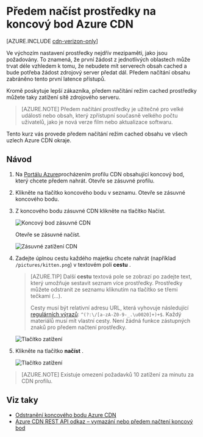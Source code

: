 <properties
    pageTitle="Předem načíst prostředky na koncový bod Azure CDN | Microsoft Azure"
    description="Naučte se předem načíst režim cached obsahu na CDN koncového bodu."
    services="cdn"
    documentationCenter=""
    authors="camsoper"
    manager="erikre"
    editor=""/>

<tags
    ms.service="cdn"
    ms.workload="tbd"
    ms.tgt_pltfrm="na"
    ms.devlang="na"
    ms.topic="article"
    ms.date="07/28/2016"
    ms.author="casoper"/>

# <a name="pre-load-assets-on-an-azure-cdn-endpoint"></a>Předem načíst prostředky na koncový bod Azure CDN

[AZURE.INCLUDE [cdn-verizon-only](../../includes/cdn-verizon-only.md)]

Ve výchozím nastavení prostředky nejdřív mezipaměti, jako jsou požadovány. To znamená, že první žádost z jednotlivých oblastech může trvat déle vzhledem k tomu, že nebudete mít serverech obsah cached a bude potřeba žádost zdrojový server předat dál. Předem načítání obsahu zabráněno tento první latence přístupů.

Kromě poskytuje lepší zákazníka, předem načítání režim cached prostředky můžete taky zatížení sítě zdrojového serveru.

> [AZURE.NOTE] Předem načítání prostředky je užitečné pro velké události nebo obsah, který zpřístupní současně velkého počtu uživatelů, jako je nová verze film nebo aktualizace softwaru.

Tento kurz vás provede předem načítání režim cached obsahu ve všech uzlech Azure CDN okraje.

## <a name="walkthrough"></a>Návod

1. Na [Portálu Azure](https://portal.azure.com)procházením profilu CDN obsahující koncový bod, který chcete předem nahrát.  Otevře se zásuvné profilu.

2. Klikněte na tlačítko koncového bodu v seznamu.  Otevře se zásuvné koncového bodu.

3. Z koncového bodu zásuvné CDN klikněte na tlačítko Načíst.

    ![Koncový bod zásuvné CDN](./media/cdn-preload-endpoint/cdn-endpoint-blade.png)

    Otevře se zásuvné načíst.

    ![Zásuvné zatížení CDN](./media/cdn-preload-endpoint/cdn-load-blade.png)

4. Zadejte úplnou cestu každého majetku chcete nahrát (například `/pictures/kitten.png`) v textovém poli **cestu** .

    > [AZURE.TIP] Další **cestu** textová pole se zobrazí po zadejte text, který umožňuje sestavit seznam více prostředky.  Prostředky můžete odstranit ze seznamu kliknutím na tlačítko se třemi tečkami (...).
    >
    > Cesty musí být relativní adresu URL, která vyhovuje následující [regulárních výrazů](https://msdn.microsoft.com/library/az24scfc.aspx): `^(?:\/[a-zA-Z0-9-_.\u0020]+)+$`.  Každý materiálů musí mít vlastní cesty.  Není žádná funkce zástupných znaků pro předem načtení prostředky.

    ![Tlačítko zatížení](./media/cdn-preload-endpoint/cdn-load-paths.png)

5. Klikněte na tlačítko **načíst** .

    ![Tlačítko zatížení](./media/cdn-preload-endpoint/cdn-load-button.png)

> [AZURE.NOTE] Existuje omezení požadavků 10 zatížení za minutu za CDN profilu.

## <a name="see-also"></a>Viz taky
- [Odstranění koncového bodu Azure CDN](cdn-purge-endpoint.md)
- [Azure CDN REST API odkaz – vymazání nebo předem načtení koncový bod](https://msdn.microsoft.com/library/mt634451.aspx)
